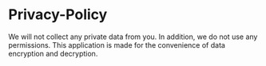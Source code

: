 # Privacy-Policy
We will not collect any private data from you. In addition, we do not use any permissions. This application is made for the convenience of data encryption and decryption.
